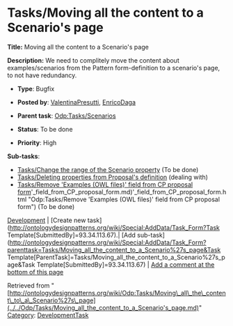 #  Tasks/Moving all the content to a Scenario's page


__Title:__ Moving all the content to a Scenario's page


__Description:__ We need to complitely move the content about examples/scenarios from the Pattern form-definition to a scenario's page, to not have redundancy. 


  





* __Type__: Bugfix
* __Posted by__: [ValentinaPresutti](../../User/ValentinaPresutti.md "User:ValentinaPresutti"), [EnricoDaga](../../User/EnricoDaga.md "User:EnricoDaga")
* __Parent task__: [Odp:Tasks/Scenarios](../../Community/Scenarios.md "Odp:Tasks/Scenarios")
* __Status__: To be done


* __Priority__: High




__Sub-tasks__:



* [Tasks/Change the range of the Scenario property](../../Odp/Tasks/Change_the_range_of_the_Scenario_property.md "Odp:Tasks/Change the range of the Scenario property") (To be done)
* [Tasks/Deleting properties from Proposal's definition](../../Odp/Tasks/Deleting_properties_from_Proposal's_definition.md "Odp:Tasks/Deleting properties from Proposal's definition") (dealing with)
* [Tasks/Remove 'Examples (OWL files)' field from CP proposal form](../../Odp/Tasks/Remove_'Examples_(OWL_files)'_field_from_CP_proposal_form.md)'_field_from_CP_proposal_form.md)'_field_from_CP_proposal_form.html "Odp:Tasks/Remove 'Examples (OWL files)' field from CP proposal form") (To be done)



[Development](../../Odp/Development.md "Odp:Development") | [Create new task](http://ontologydesignpatterns.org/wiki/Special:AddData/Task_Form?Task Template[SubmittedBy]=93.34.113.67).| [Add sub-task](http://ontologydesignpatterns.org/wiki/Special:AddData/Task_Form?parenttask=Tasks/Moving_all_the_content_to_a_Scenario%27s_page&Task Template[ParentTask]=Tasks/Moving_all_the_content_to_a_Scenario%27s_page&Task Template[SubmittedBy]=93.34.113.67) | [Add a comment at the bottom of this page](../index.php@title=Odp%253AAdd_comment&target=Odp%253ATasks%252F../../Odp/Tasks/Moving_all_the_content_to_a_Scenario's_page.md#New_comment "http://ontologydesignpatterns.org/wiki/index.php?title=Odp:Add_comment&target=Odp:Tasks/Moving_all_the_content_to_a_Scenario%27s_page#New_comment")


Retrieved from "[http://ontologydesignpatterns.org/wiki/Odp:Tasks/Moving\_all\_the\_content\_to\_a\_Scenario%27s\_page](../../Odp/Tasks/Moving_all_the_content_to_a_Scenario's_page.md)"
 [Category](http://ontologydesignpatterns.org/wiki/Special:Categories "Special:Categories"): [DevelopmentTask](../../Category/DevelopmentTask.md "Category:DevelopmentTask")